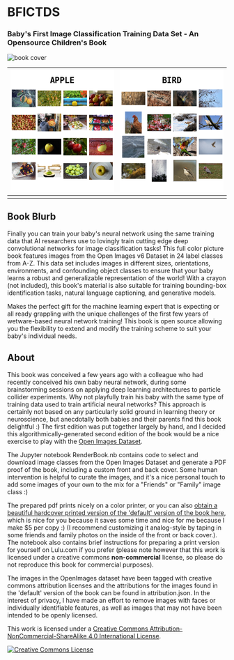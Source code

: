 # BFICTDS

### Baby's First Image Classification Training Data Set - An Opensource Children's Book



![book cover](https://assets.lulu.com/cover_thumbs/k/j/kjk5n8-front-shortedge-384.jpg)

| ![apple sample page](apple_sample.png) | ![bird sample page](bird_sample.png) |
| :------------------------------------: | :----------------------------------: |
|                                        |                                      |

## Book Blurb

Finally you can train your baby's neural network using the same training data that AI researchers use to lovingly train cutting edge deep convolutional networks for image classification tasks! This full color picture book features images from the Open Images v6 Dataset in 24 label classes from A-Z. This data set includes images in different sizes, orientations, environments, and confounding object classes to ensure that your baby learns a robust and generalizable representation of the world! With a crayon (not included), this book's material is also suitable for training bounding-box identification tasks, natural language captioning, and generative models. 

Makes the perfect gift for the machine learning expert that is expecting or all ready grappling with the unique challenges of the first few years of wetware-based neural network training! This book is open source allowing you the flexibility to extend and modify the training scheme to suit your baby's individual needs.

## About

This book was conceived a few years ago with a colleague who had recently conceived his own baby neural network, during some brainstorming sessions on applying deep learning architectures to particle collider experiments. Why not playfully train his baby with the same type of training data used to train artificial neural networks? This approach is certainly not based on any particularly solid ground in learning theory or neuroscience, but anecdotally both babies and their parents find this book delightful :) The first edition was put together largely by hand, and I decided this algorithmically-generated second edition of the book would be a nice exercise to play with the [Open Images Dataset](https://ai.googleblog.com/2016/09/introducing-open-images-dataset.html).

The Jupyter notebook RenderBook.nb contains code to select and download image classes from the Open Images Dataset and generate a PDF proof of the book, including a custom front and back cover. Some human intervention is helpful to curate the images, and it's a nice personal touch to add some images of your own to the mix for a "Friends" or "Family" image class :) 

The prepared pdf prints nicely on a color printer, or you can also [obtain a beautiful hardcover printed version of the 'default' version of the book here](https://www.amazon.com/Babys-First-Image-Classification-Training/dp/1716668387), which is nice for you because it saves some time and nice for me because I make $5 per copy :) (I recommend customizing it analog-style by taping in some friends and family photos on the inside of the front or back cover.). The notebook also contains brief instructions for preparing a print version for yourself on Lulu.com if you prefer (please note however that this work is licensed under a creative commons **non-commercial** license, so please do not reproduce this book for commercial purposes).

The images in the OpenImages dataset have been tagged with creative commons attribution licenses and the attributions for the images found in the 'default' version of the book can be found in attribution.json. In the interest of privacy, I have made an effort to remove images with faces or individually identifiable features, as well as images that may not have been intended to be openly licensed. 


This work is licensed under a [Creative Commons Attribution-NonCommercial-ShareAlike 4.0 International License](http://creativecommons.org/licenses/by-nc-sa/4.0/).

[![Creative Commons License](https://i.creativecommons.org/l/by-nc-sa/4.0/88x31.png)](http://creativecommons.org/licenses/by-nc-sa/4.0/)





